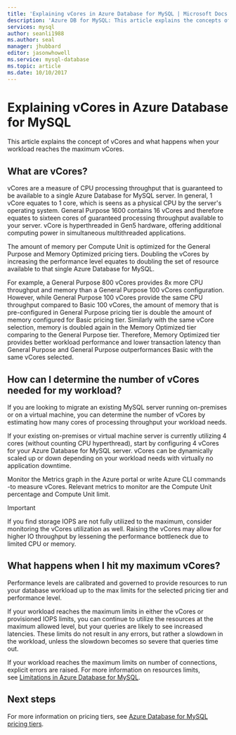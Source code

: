 ```yaml
---
title: 'Explaining vCores in Azure Database for MySQL | Microsoft Docs'
description: 'Azure DB for MySQL: This article explains the concepts of vCores and what happens when your workload reaches the maximum vCores.'
services: mysql
author: seanli1988
ms.author: seal
manager: jhubbard
editor: jasonwhowell
ms.service: mysql-database
ms.topic: article
ms.date: 10/10/2017
---
```

# Explaining vCores in Azure Database for MySQL
This article explains the concept of vCores and what happens when your workload reaches the maximum vCores.

## What are vCores?
vCores are a measure of CPU processing throughput that is guaranteed to be available to a single Azure Database for MySQL server. In general, 1 vCore equates to 1 core, which is seens as a physical CPU by the server's operating system. General Purpose 1600 contains 16 vCores and therefore equates to sixteen cores of guaranteed processing throughput available to your server. vCore is hyperthreaded in Gen5 hardware, offering additional computing power in simultaneous multithreaded applications.

The amount of memory per Compute Unit is optimized for the General Purpose and Memory Optimized pricing tiers. Doubling the vCores by increasing the performance level equates to doubling the set of resource available to that single Azure Database for MySQL.

For example, a General Purpose 800 vCores provides 8x more CPU throughput and memory than a General Purpose 100 vCores configuration. However, while General Purpose 100 vCores provide the same CPU throughput compared to Basic 100 vCores, the amount of memory that is pre-configured in General Purpose pricing tier is double the amount of memory configured for Basic pricing tier. Similarly with the same vCore selection, memory is doubled again in the Memory Optimized tier comparing to the General Purpose tier. Therefore, Memory Optimized tier provides better workload performance and lower transaction latency than General Purpose and General Purpose outperformances Basic with the same vCores selected.

## How can I determine the number of vCores needed for my workload?
If you are looking to migrate an existing MySQL server running on-premises or on a virtual machine, you can determine the number of vCores by estimating how many cores of processing throughput your workload needs. 

If your existing on-premises or virtual machine server is currently utilizing 4 cores (without counting CPU hyperthread), start by configuring 4 vCores for your Azure Database for MySQL server. vCores can be dynamically scaled up or down depending on your workload needs with virtually no application downtime. 

Monitor the Metrics graph in the Azure portal or write Azure CLI commands -to measure vCores. Relevant metrics to monitor are the Compute Unit percentage and Compute Unit limit. 

>[!IMPORTANT]
> If you find storage IOPS are not fully utilized to the maximum, consider monitoring the vCores utilization as well. Raising the vCores may allow for higher IO throughput by lessening the performance bottleneck due to limited CPU or memory.

## What happens when I hit my maximum vCores?
Performance levels are calibrated and governed to provide resources to run your database workload up to the max limits for the selected pricing tier and performance level. 

If your workload reaches the maximum limits in either the vCores or provisioned IOPS limits, you can continue to utilize the resources at the maximum allowed level, but your queries are likely to see increased latencies. These limits do not result in any errors, but rather a slowdown in the workload, unless the slowdown becomes so severe that queries time out. 

If your workload reaches the maximum limits on number of connections, explicit errors are raised. For more information on resources limits, see [Limitations in Azure Database for MySQL](concepts-limits.md).

## Next steps
For more information on pricing tiers, see [Azure Database for MySQL pricing tiers](./concepts-service-tiers.md).
